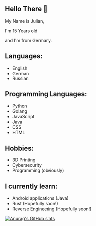 ## Hello There 👋

My Name is Julian,

I'm 15 Years old

and I'm from Germany.

## Languages:

* English
* German
* Russian

## Programming Languages:
* Python
* Golang
* JavaScript
* Java
* CSS
* HTML

## Hobbies:

* 3D Printing
* Cybersecurity
* Programming (obviously)

## I currently learn:

* Android applications (Java)
* Rust (Hopefully soon!)
* Reverse Engineering (Hopefully soon!)

[![Anurag's GitHub stats](https://github-readme-stats.vercel.app/api?username=0x1AE7F)](https://github.com/anuraghazra/github-readme-stats)
